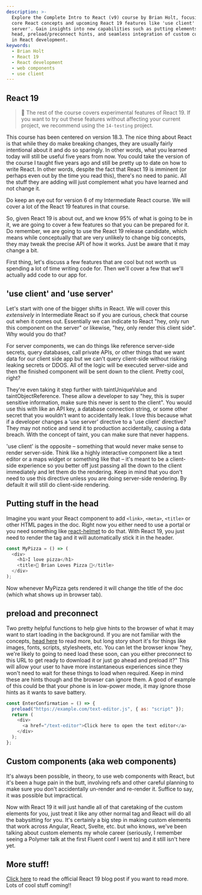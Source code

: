 ```yaml
---
description: >-
  Explore the Complete Intro to React (v9) course by Brian Holt, focusing on
  core React concepts and upcoming React 19 features like 'use client' and 'use
  server'. Gain insights into new capabilities such as putting elements in the
  head, preload/preconnect hints, and seamless integration of custom components
  in React development.
keywords:
  - Brian Holt
  - React 19
  - React development
  - web components
  - use client
---
```


## React 19

> 🚨 The rest of the course covers experimental features of React 19. If you want to try out these features without affecting your current project, we recommend using the `14-testing` project.

This course has been centered on version 18.3. The nice thing about React is that while they do make breaking changes, they are usually fairly intentional about it and do so sparingly. In other words, what you learned today will still be useful five years from now. You could take the version of the course I taught five years ago and still be pretty up to date on how to write React. In other words, despite the fact that React 19 is imminent (or perhaps even out by the time you read this), there's no need to panic. All the stuff they are adding will just complement what you have learned and not change it.

Do keep an eye out for version 6 of my Intermediate React course. We will cover a lot of the React 19 features in that course.

So, given React 19 is about out, and we know 95% of what is going to be in it, we are going to cover a few features so that you can be prepared for it. Do remember, we are going to use the React 19 release candidate, which means while conceptually that are very unlikely to change big concepts, they may tweak the precise API of how it works. Just be aware that it may change a bit.

First thing, let's discuss a few features that are cool but not worth us spending a lot of time writing code for. Then we'll cover a few that we'll actually add code to our app for.

## 'use client' and 'use server'

Let's start with one of the bigger shifts in React. We will cover this _extensively_ in Intermediate React so if you are curious, check that course out when it comes out. Essentially we can indicate to React "hey, only run this component on the server" or likewise, "hey, only render this client side". Why would you do that?

For server components, we can do things like reference server-side secrets, query databases, call private APIs, or other things that we want data for our client side app but we can't query client-side without risking leaking secrets or DDOS. All of the logic will be executed server-side and then the finished component will be sent down to the client. Pretty cool, right?

They're even taking it step further with taintUniqueValue and taintObjectReference. These allow a developer to say "hey, this is super sensitive information, make sure this never is sent to the client". You would use this with like an API key, a database connection string, or some other secret that you wouldn't want to accidentally leak. I love this because what if a developer changes a 'use server' directive to a 'use client' directive? They may not notice and send it to production accidentally, causing a data breach. With the concept of taint, you can make sure that never happens.

'use client' is the opposite – something that would never make sense to render server-side. Think like a highly interactive component like a text editor or a maps widget or something like that – it's meant to be a client-side experience so you better off just passing all the down to the client immediately and let them do the rendering. Keep in mind that you don't need to use this directive unless you are doing server-side rendering. By default it will still do client-side rendering.

## Putting stuff in the head

Imagine you want your React component to add `<link>`, `<meta>`, `<title>` or other HTML pages in the doc. Right now you either need to use a portal or you need something like [react-helmet][helmet] to do that. With React 19, you just need to render the tag and it will automatically stick it in the header.

```javascript
const MyPizza = () => (
  <div>
    <h1>I love pizza</h1>
    <title>🍕 Brian Loves Pizza 🍕</title>
  </div>
);
```

Now whenever MyPizza gets rendered it will change the title of the doc (which what shows up in browser tab).

## preload and preconnect

Two pretty helpful functions to help give hints to the browser of what it may want to start loading in the background. If you are not familiar with the concepts, [head here][preload] to read more, but long story short it's for things like images, fonts, scripts, stylesheets, etc. You can let the browser know "hey, we're likely to going to need load these soon, can you either preconnect to this URL to get ready to download it or just go ahead and preload it?" This will allow your user to have more instantaneous experiences since they won't need to wait for these things to load when required. Keep in mind these are hints though and the browser can ignore them. A good of example of this could be that your phone is in low-power mode, it may ignore those hints as it wants to save battery.

```javascript
const EnterConfirmation = () => {
  preload("https://example.com/text-editor.js", { as: "script" });
  return (
    <div>
      <a href="/text-editor">Click here to open the text editor</a>
    </div>
  );
};
```

## Custom components (aka web components)

It's always been possible, in theory, to use web components with React, but it's been a huge pain in the butt, involving refs and other careful planning to make sure you don't accidentally un-render and re-render it. Suffice to say, it was possible but impractical.

Now with React 19 it will just handle all of that caretaking of the custom elements for you, just treat it like any other normal tag and React will do all the babysitting for you. It's certainly a big step in making custom elements that work across Angular, React, Svelte, etc. but who knows, we've been talking about custom elements my whole career (seriously, I remember seeing a Polymer talk at the first Fluent conf I went to) and it still isn't here yet.

## More stuff!

[Click here][react19] to read the official React 19 blog post if you want to read more. Lots of cool stuff coming!!

[helmet]: https://github.com/nfl/react-helmet
[preload]: https://www.debugbear.com/blog/resource-hints-rel-preload-prefetch-preconnect
[react19]: https://react.dev/blog/2024/04/25/react-19
